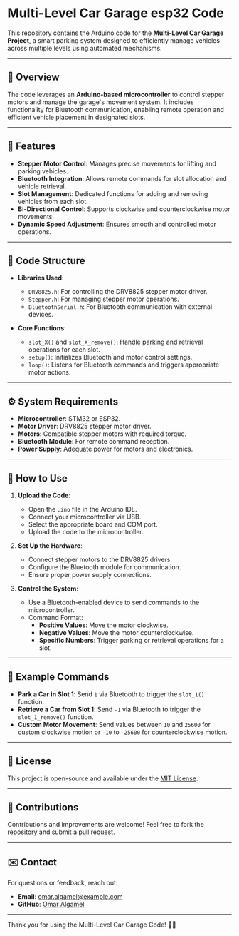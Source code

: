 # Multi-Level Car Garage esp32 Code

This repository contains the Arduino code for the **Multi-Level Car Garage Project**, a smart parking system designed to efficiently manage vehicles across multiple levels using automated mechanisms.

---

## 📖 Overview

The code leverages an **Arduino-based microcontroller** to control stepper motors and manage the garage's movement system. It includes functionality for Bluetooth communication, enabling remote operation and efficient vehicle placement in designated slots.

---

## 🚀 Features

- **Stepper Motor Control**: Manages precise movements for lifting and parking vehicles.
- **Bluetooth Integration**: Allows remote commands for slot allocation and vehicle retrieval.
- **Slot Management**: Dedicated functions for adding and removing vehicles from each slot.
- **Bi-Directional Control**: Supports clockwise and counterclockwise motor movements.
- **Dynamic Speed Adjustment**: Ensures smooth and controlled motor operations.

---

## 📂 Code Structure

- **Libraries Used**:
  - `DRV8825.h`: For controlling the DRV8825 stepper motor driver.
  - `Stepper.h`: For managing stepper motor operations.
  - `BluetoothSerial.h`: For Bluetooth communication with external devices.

- **Core Functions**:
  - `slot_X()` and `slot_X_remove()`: Handle parking and retrieval operations for each slot.
  - `setup()`: Initializes Bluetooth and motor control settings.
  - `loop()`: Listens for Bluetooth commands and triggers appropriate motor actions.

---

## ⚙️ System Requirements

- **Microcontroller**: STM32 or ESP32.
- **Motor Driver**: DRV8825 stepper motor driver.
- **Motors**: Compatible stepper motors with required torque.
- **Bluetooth Module**: For remote command reception.
- **Power Supply**: Adequate power for motors and electronics.

---

## 🔧 How to Use

1. **Upload the Code**:
   - Open the `.ino` file in the Arduino IDE.
   - Connect your microcontroller via USB.
   - Select the appropriate board and COM port.
   - Upload the code to the microcontroller.

2. **Set Up the Hardware**:
   - Connect stepper motors to the DRV8825 drivers.
   - Configure the Bluetooth module for communication.
   - Ensure proper power supply connections.

3. **Control the System**:
   - Use a Bluetooth-enabled device to send commands to the microcontroller.
   - Command Format:
     - **Positive Values**: Move the motor clockwise.
     - **Negative Values**: Move the motor counterclockwise.
     - **Specific Numbers**: Trigger parking or retrieval operations for a slot.

---

## 📝 Example Commands

- **Park a Car in Slot 1**:
  Send `1` via Bluetooth to trigger the `slot_1()` function.
- **Retrieve a Car from Slot 1**:
  Send `-1` via Bluetooth to trigger the `slot_1_remove()` function.
- **Custom Motor Movement**:
  Send values between `10` and `25600` for custom clockwise motion or `-10` to `-25600` for counterclockwise motion.

---

## 📄 License

This project is open-source and available under the [MIT License](LICENSE).

---

## 🤝 Contributions

Contributions and improvements are welcome! Feel free to fork the repository and submit a pull request.

---

## ✉️ Contact

For questions or feedback, reach out:
- **Email**: omar.algamel@example.com
- **GitHub**: [Omar Algamel](https://github.com/omar-algamel)

---

Thank you for using the Multi-Level Car Garage Code! 🚗🏢
